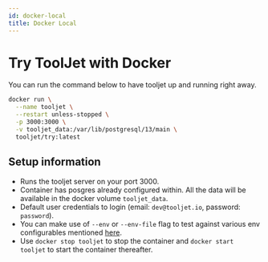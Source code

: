 ```yaml
---
id: docker-local
title: Docker Local
---
```


# Try ToolJet with Docker

You can run the command below to have tooljet up and running right away.

```bash
docker run \
  --name tooljet \
  --restart unless-stopped \
  -p 3000:3000 \
  -v tooljet_data:/var/lib/postgresql/13/main \
  tooljet/try:latest
```

## Setup information

- Runs the tooljet server on your port 3000.
- Container has posgres already configured within. All the data will be available in the docker volume `tooljet_data`.
- Default user credentials to login (email: `dev@tooljet.io`, password: `password`).
- You can make use of `--env` or `--env-file` flag to test against various env configurables mentioned [here](https://docs.tooljet.com/docs/setup/env-vars).
- Use `docker stop tooljet` to stop the container and `docker start tooljet` to start the container thereafter.
